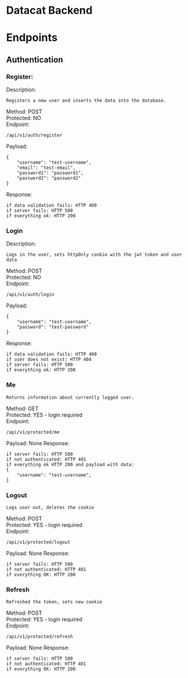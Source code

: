 # Datacat Backend

# Endpoints

## Authentication
### Register:
Description:
```
Registers a new user and inserts the data into the database.
```
Method: POST <br/>
Protected: NO <br/>
Endpoint:
```
/api/v1/auth/register
```
Payload:
```
{
    "username": "test-username",
    "email": "test-email",
    "password1": "password1",
    "password2": "password2"
}
```
Response:
```
if data validation fails: HTTP 400
if server fails: HTTP 500
if everything ok: HTTP 200
```

### Login
Description:
```
Logs in the user, sets httpOnly cookie with the jwt token and user data
```
Method: POST <br/>
Protected: NO <br/>
Endpoint:
```
/api/v1/auth/login
```
Payload:
```
{
    "username": "test-username",
    "password": "test-password"
}
```
Response: 
```
if data validation fails: HTTP 400
if user does not exist: HTTP 404
if server fails: HTTP 500
if everything ok: HTTP 200
```

### Me
```
Returns information about currently logged user.
```
Method: GET <br/>
Protected: YES - login required <br/>
Endpoint:
```
/api/v1/protected/me
```
Payload: None
Response:
```
if server fails: HTTP 500
if not authenticated: HTTP 401
if everything ok HTTP 200 and payload with data:
{
    "username": "test-username",
}
```

### Logout
```
Logs user out, deletes the cookie
```
Method: POST <br/>
Protected: YES - login required <br/>
Endpoint:
```
/api/v1/protected/logout
```
Payload: None
Response:
```
if server fails: HTTP 500
if not authenticated: HTTP 401
if everything OK: HTTP 200
```

### Refresh
```
Refreshed the token, sets new cookie
```
Method: POST <br/>
Protected: YES - login required <br/>
Endpoint:
```
/api/v1/protected/refresh
```
Payload: None
Response:
```
if server fails: HTTP 500
if not authenticated: HTTP 401
if everything OK: HTTP 200
```
